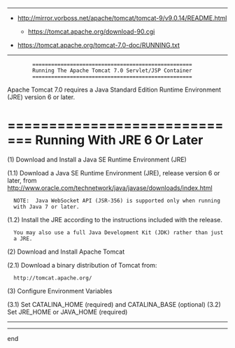 
---

- http://mirror.vorboss.net/apache/tomcat/tomcat-9/v9.0.14/README.html
    - https://tomcat.apache.org/download-90.cgi

- https://tomcat.apache.org/tomcat-7.0-doc/RUNNING.txt



---





            ===================================================
            Running The Apache Tomcat 7.0 Servlet/JSP Container
            ===================================================

Apache Tomcat 7.0 requires a Java Standard Edition Runtime
Environment (JRE) version 6 or later.

=============================
Running With JRE 6 Or Later
=============================

(1) Download and Install a Java SE Runtime Environment (JRE)

(1.1) Download a Java SE Runtime Environment (JRE),
      release version 6 or later, from
      http://www.oracle.com/technetwork/java/javase/downloads/index.html

      NOTE:  Java WebSocket API (JSR-356) is supported only when running
      with Java 7 or later.

(1.2) Install the JRE according to the instructions included with the
      release.

      You may also use a full Java Development Kit (JDK) rather than just
      a JRE.
(2) Download and Install Apache Tomcat

(2.1) Download a binary distribution of Tomcat from:

      http://tomcat.apache.org/



(3) Configure Environment Variables


(3.1) Set CATALINA_HOME (required) and CATALINA_BASE (optional)
(3.2) Set JRE_HOME or JAVA_HOME (required)





---

---

end